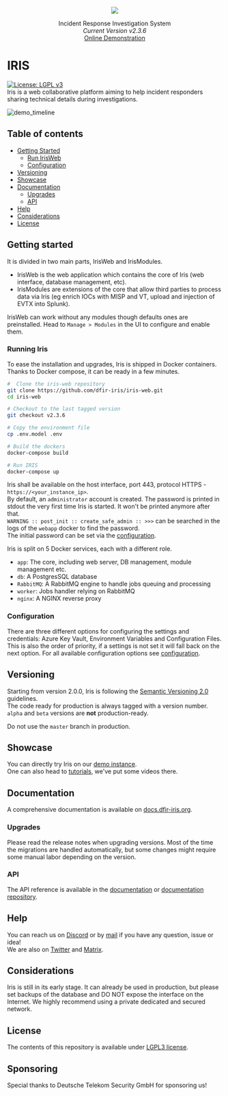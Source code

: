 
<p align="center">
    <img src="source/app/static/assets/img/logo.ico" />
</p>

<p align="center">
  Incident Response Investigation System
  <br>
  <i>Current Version v2.3.6</i>
  <br>
  <a href="https://v200.beta.dfir-iris.org">Online Demonstration</a>
</p>

# IRIS

[![License: LGPL v3](https://img.shields.io/badge/License-LGPL_v3-blue.svg)](./LICENSE.txt)   
Iris is a web collaborative platform aiming to help incident responders sharing technical details during investigations. 

![demo_timeline](img/timeline_speed.gif)

## Table of contents
- [Getting Started](#getting-started)
  - [Run IrisWeb](#run-irisweb)
  - [Configuration](#configuration)
- [Versioning](#versioning)
- [Showcase](#showcase)
- [Documentation](#documentation)
  - [Upgrades](#upgrades)
  - [API](#api)
- [Help](#help)
- [Considerations](#considerations)
- [License](#license)


## Getting started
It is divided in two main parts, IrisWeb and IrisModules.   
 - IrisWeb is the web application which contains the core of
Iris (web interface, database management, etc). 
 - IrisModules are extensions of the core that allow third parties to process
data via Iris (eg enrich IOCs with MISP and VT, upload and injection of EVTX into Splunk). 
 
IrisWeb can work without any modules though defaults ones are preinstalled. Head to ``Manage > Modules`` in the UI 
to configure and enable them. 

### Running Iris
To ease the installation and upgrades, Iris is shipped in Docker containers. Thanks to Docker compose, 
it can be ready in a few minutes.  

``` bash
#  Clone the iris-web repository
git clone https://github.com/dfir-iris/iris-web.git
cd iris-web

# Checkout to the last tagged version 
git checkout v2.3.6

# Copy the environment file 
cp .env.model .env

# Build the dockers
docker-compose build

# Run IRIS 
docker-compose up
```

Iris shall be available on the host interface, port 443, protocol HTTPS - ``https://<your_instance_ip>``.  
By default, an ``administrator`` account is created. The password is printed in stdout the very first time Iris is started. It won't be printed anymore after that.  
``WARNING :: post_init :: create_safe_admin :: >>>`` can be searched in the logs of the `webapp` docker to find the password.  
The initial password can be set via the [configuration](https://docs.dfir-iris.org/operations/configuration/).   

Iris is split on 5 Docker services, each with a different role.

- ``app``: The core, including web server, DB management, module management etc.
- ``db``: A PostgresSQL database
- ``RabbitMQ``: A RabbitMQ engine to handle jobs queuing and processing
- ``worker``: Jobs handler relying on RabbitMQ
- ``nginx``: A NGINX reverse proxy

### Configuration
There are three different options for configuring the settings and credentials: Azure Key Vault, Environment Variables and Configuration Files. This is also the order of priority, if a settings is not set it will fall back on the next option.
For all available configuration options see [configuration](https://docs.dfir-iris.org/operations/configuration/).

## Versioning
Starting from version 2.0.0, Iris is following the [Semantic Versioning 2.0](https://semver.org/) guidelines.   
The code ready for production is always tagged with a version number. 
``alpha`` and ``beta`` versions are **not** production-ready.  

Do not use the ``master`` branch in production. 

## Showcase
You can directly try Iris on our [demo instance](https://v200.beta.dfir-iris.org).  
One can also head to [tutorials](https://docs.dfir-iris.org/operations/tutorials/), we've put some videos there.  

## Documentation
A comprehensive documentation is available on [docs.dfir-iris.org](https://docs.dfir-iris.org).

### Upgrades
Please read the release notes when upgrading versions. Most of the time the migrations are handled automatically, but some
changes might require some manual labor depending on the version. 

### API
The API reference is available in the [documentation](https://docs.dfir-iris.org/operations/api/#references) or [documentation repository](https://github.com/dfir-iris/iris-doc-src).

## Help
You can reach us on [Discord](https://discord.gg/76tM6QUJza) or by [mail](mailto:contact@dfir-iris.org) if you have any question, issue or idea!   
We are also on [Twitter](https://twitter.com/dfir_iris) and [Matrix](https://matrix.to/#/#dfir-iris:matrix.org).  

## Considerations
Iris is still in its early stage. It can already be used in production, but please set backups of the database and DO NOT expose the interface on the Internet. We highly recommend using a private dedicated and secured network.

## License
The contents of this repository is available under [LGPL3 license](LICENSE.txt).

## Sponsoring
Special thanks to Deutsche Telekom Security GmbH for sponsoring us!


